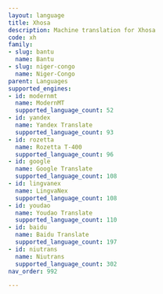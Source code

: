 ```yaml
---
layout: language
title: Xhosa
description: Machine translation for Xhosa
code: xh
family:
- slug: bantu
  name: Bantu
- slug: niger-congo
  name: Niger-Congo
parent: Languages
supported_engines:
- id: modernmt
  name: ModernMT
  supported_language_count: 52
- id: yandex
  name: Yandex Translate
  supported_language_count: 93
- id: rozetta
  name: Rozetta T-400
  supported_language_count: 96
- id: google
  name: Google Translate
  supported_language_count: 108
- id: lingvanex
  name: LingvaNex
  supported_language_count: 108
- id: youdao
  name: Youdao Translate
  supported_language_count: 110
- id: baidu
  name: Baidu Translate
  supported_language_count: 197
- id: niutrans
  name: Niutrans
  supported_language_count: 302
nav_order: 992

---
```



